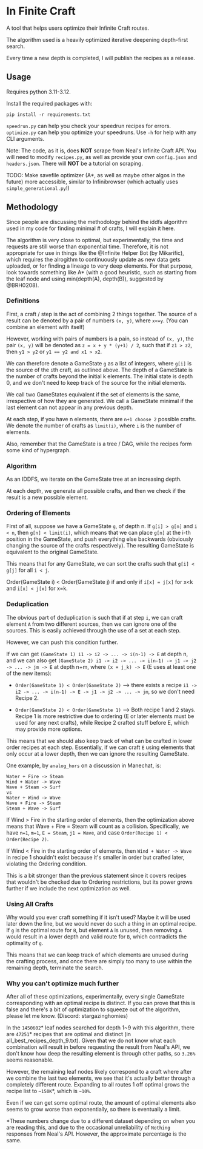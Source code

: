 # In Finite Craft

A tool that helps users optimize their Infinite Craft routes.

The algorithm used is a heavily optimized iterative deepening depth-first search.

Every time a new depth is completed, I will publish the recipes as a release.

## Usage

Requires python 3.11-3.12.

Install the required packages with:
```commandline
pip install -r requirements.txt
```

`speedrun.py` can help you check your speedrun recipes for errors.
`optimize.py` can help you optimize your speedruns.
Use `-h` for help with any CLI arguments.

Note: The code, as it is, does **NOT** scrape from Neal's Infinite Craft API.
You will need to modify `recipes.py`, as well as provide your own `config.json`
and `headers.json`. There will **NOT** be a tutorial on scraping.

TODO: Make savefile optimizer (A*, as well as maybe other algos in the future)
more accessible, similar to Infinibrowser (which actually uses `simple_generational.py`!)

## Methodology

Since people are discussing the methodology behind the iddfs algorithm 
used in my code for finding minimal # of crafts, I will explain it here.

The algorithm is very close to optimal, but experimentally, the time and requests 
are still worse than exponential time. Therefore, it is not appropriate
for use in things like the @Infinite Helper Bot (by Mikarific), which requires
the alrogithm to continuously update as new data gets uploaded, or for finding
a lineage to very deep elements. For that purpose, look towards something
like A* (with a good heuristic, such as starting from the leaf node and using
min(depth(A), depth(B)), suggested by @BRH0208).

### Definitions

First, a craft / step is the act of combining 2 things together.
The source of a result can be denoted by a pair of numbers `(x, y)`, 
where `x<=y`. (You can combine an element with itself)

However, working with pairs of numbers is a pain, so instead of `(x, y)`, the
pair `(x, y)` will be denoted as `z = x + y * (y+1) / 2`, such that if `z1 > z2`, 
then `y1 > y2` or `y1 == y2 and x1 > x2`.

We can therefore denote a GameState `g` as a list of integers, where `g[i]` is the
source of the `i`th craft, as outlined above. The depth of a GameState is the
number of crafts beyond the initial k elements. The initial state is depth 0, 
and we don't need to keep track of the source for the initial elements.

We call two GameStates equivalent if the set of elements is the same, irrespective
of how they are generated. We call a GameState minimal if the last element can not
appear in any previous depth.

At each step, if you have n elements, there are `n+1 choose 2` possible crafts.
We denote the number of crafts as `limit(i)`, where `i` is the number of elements.

Also, remember that the GameState is a tree / DAG, while the recipes form some
kind of hypergraph.

### Algorithm

As an IDDFS, we iterate on the GameState tree at an increasing depth.

At each depth, we generate all possible crafts, and then we check if the result
is a new possible element.

### Ordering of Elements

First of all, suppose we have a GameState `g`, of depth n.
If `g[i] > g[n]` and `i < n`, then `g[n] < limit(i)`, which means that we can
place `g[n]` at the i-th position in the GameState, and push everything else
backwards (obviously changing the source of the crafts respectively). The resulting
GameState is equivalent to the original GameState.

This means that for any GameState, we can sort the crafts such that `g[i] < g[j]`
for all `i < j`.

Order(GameState i) < Order(GameState j) if and only if 
`i[x] = j[x]` for x<k and `i[x] < j[x]` for x=k.

### Deduplication

The obvious part of deduplication is such that if at step `i`, we can craft element
`A` from two different sources, then we can ignore one of the sources. This is
easily achieved through the use of a set at each step.

However, we can push this condition further.

If we can get `(GameState 1) i1 -> i2 -> ... -> i(n-1) -> E` at depth n, 
and we can also get `(GameState 2) i1 -> i2 -> ... -> i(n-1) -> j1 -> j2 -> ... -> jm -> E` at depth n+m, where `(x + j_k) -> E` (E uses at least one of the new items):
- `Order(GameState 1) < Order(GameState 2)` --> there exists a recipe
`i1 -> i2 -> ... -> i(n-1) -> E -> j1 -> j2 -> ... -> jm`, 
so we don't need Recipe 2.

- `Order(GameState 2) < Order(GameState 1)` --> 
Both recipe 1 and 2 stays. 
Recipe 1 is more restrictive due to ordering 
(E or later elements must be used for any next crafts), while 
Recipe 2 crafted stuff before E, which may provide more options. 

This means that we should also keep track of what can be crafted in lower
order recipes at each step. Essentially, if we can craft `E` using elements
that only occur at a lower depth, then we can ignore the resulting GameState.

One example, by `analog_hors` on a discussion in Manechat, is:
```
Water + Fire -> Steam
Wind + Water -> Wave
Wave + Steam -> Surf
vs
Water + Wind -> Wave
Wave + Fire -> Steam
Steam + Wave -> Surf
```
If Wind > Fire in the starting order of elements, 
then the optimization above means that Wave + Fire = Steam 
will count as a collision. Specifically, we have
`n=1`, `m=1`, `E = Steam`, `j1 = Wave`,
and case `Order(Recipe 1) < Order(Recipe 2)`.

If Wind < Fire in the starting order of elements, 
then `Wind + Water -> Wave` in recipe 1 shouldn't exist 
because it's smaller in order but crafted later, violating the Ordering condition.

This is a bit stronger than the previous statement since it covers
recipes that wouldn't be checked due to Ordering restrictions, but its power
grows further if we include the next optimization as well.

### Using All Crafts

Why would you ever craft something if it isn't used? Maybe it will be used
later down the line, but we would never do such a thing in an optimal recipe.
If `g` is the optimal route for `B`, but element `A` is unused, 
then removing `A` would result in a lower depth and valid route for `B`,
which contradicts the optimality of `g`.

This means that we can keep track of which elements are unused during the
crafting process, and once there are simply too many to use within the
remaining depth, terminate the search.

### Why you can't optimize much further

After all of these optimizations, experimentally, every single GameState
corresponding with an optimal recipe is distinct. If you can prove that this is false and there's a bit of optimization to squeeze
out of the algorithm, please let me know. (Discord: stargazinghomies)

In the `1450602`* leaf nodes searched for depth 1~9 with this algorithm, there
are `47251`* recipes that are optimal and distinct (in all_best_recipes_depth_9.txt).
Given that we do not know what each combination will result in before requesting
the result from Neal's API, we don't know how deep the resulting element 
is through other paths, so `3.26%` seems reasonable.

However, the remaining leaf nodes likely correspond to a craft where after
we combine the last two elements, we see that it's actually better through
a completely different route. Expanding to all routes 1 off optimal grows the 
recipe list to `~150K`*, which is `~10%`. 

Even if we can get some optimal route, the amount of optimal elements also seems
to grow worse than exponentially, so there is eventually a limit.

*These numbers change due to a different dataset depending on when you are
reading this, and due to the occasional unreliability of `Nothing` responses from
Neal's API. However, the approximate percentage is the same.

